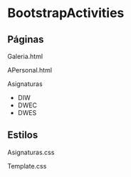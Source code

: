 # BootstrapActivities
## Páginas

Galeria.html

APersonal.html

Asignaturas
- DIW
- DWEC
- DWES

## Estilos

Asignaturas.css

Template.css
